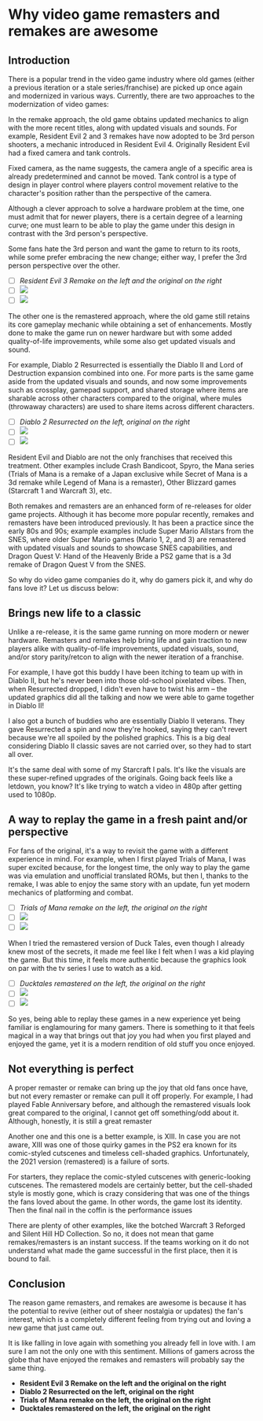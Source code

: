 # Why video game remasters and remakes are awesome

## Introduction

There is a popular trend in the video game industry where old games (either a previous iteration or a stale series/franchise) are picked up once again and modernized in various ways. Currently, there are two approaches to the modernization of video games:

In the remake approach, the old game obtains updated mechanics to align with the more recent titles, along with updated visuals and sounds. For example, Resident Evil 2 and 3 remakes have now adopted to be 3rd person shooters, a mechanic introduced in Resident Evil 4\. Originally Resident Evil had a fixed camera and tank controls.

Fixed camera, as the name suggests, the camera angle of a specific area is already predetermined and cannot be moved. Tank control is a type of design in player control where players control movement relative to the character's position rather than the perspective of the camera.

Although a clever approach to solve a hardware problem at the time, one must admit that for newer players, there is a certain degree of a learning curve; one must learn to be able to play the game under this design in contrast with the 3rd person's perspective.

Some fans hate the 3rd person and want the game to return to its roots, while some prefer embracing the new change; either way, I prefer the 3rd person perspective over the other.

- [ ] *Resident Evil 3 Remake on the left and the original on the right* 
- [ ] ![](images/re3o.webp)
- [ ] ![](images/re3.webp)

The other one is the remastered approach, where the old game still retains its core gameplay mechanic while obtaining a set of enhancements. Mostly done to make the game run on newer hardware but with some added quality\-of\-life improvements, while some also get updated visuals and sound.

For example, Diablo 2 Resurrected is essentially the Diablo II and Lord of Destruction expansion combined into one. For more parts is the same game aside from the updated visuals and sounds, and now some improvements such as crossplay, gamepad support, and shared storage where items are sharable across other characters compared to the original, where mules (throwaway characters) are used to share items across different characters.

- [ ] *Diablo 2 Resurrected on the left, original on the right* 
- [ ] ![](images/d2-old.png)
- [ ] ![](images/d2-new.png)

Resident Evil and Diablo are not the only franchises that received this treatment. Other examples include Crash Bandicoot, Spyro, the Mana series (Trials of Mana is a remake of a Japan exclusive while Secret of Mana is a 3d remake while Legend of Mana is a remaster), Other Blizzard games (Starcraft 1 and Warcraft 3\), etc.

Both remakes and remasters are an enhanced form of re\-releases for older game projects. Although it has become more popular recently, remakes and remasters have been introduced previously. It has been a practice since the early 80s and 90s; example examples include Super Mario Allstars from the SNES, where older Super Mario games (Mario 1, 2, and 3\) are remastered with updated visuals and sounds to showcase SNES capabilities, and Dragon Quest V: Hand of the Heavenly Bride a PS2 game that is a 3d remake of Dragon Quest V from the SNES.

So why do video game companies do it, why do gamers pick it, and why do fans love it? Let us discuss below:

## Brings new life to a classic

Unlike a re\-release, it is the same game running on more modern or newer hardware. Remasters and remakes help bring life and gain traction to new players alike with quality\-of\-life improvements, updated visuals, sound, and/or story parity/retcon to align with the newer iteration of a franchise.

For example, I have got this buddy I have been itching to team up with in Diablo II, but he's never been into those old\-school pixelated vibes. Then, when Resurrected dropped, I didn't even have to twist his arm – the updated graphics did all the talking and now we were able to game together in Diablo II!

I also got a bunch of buddies who are essentially Diablo II veterans. They gave Resurrected a spin and now they're hooked, saying they can't revert because we're all spoiled by the polished graphics. This is a big deal considering Diablo II classic saves are not carried over, so they had to start all over.

It's the same deal with some of my Starcraft I pals. It's like the visuals are these super\-refined upgrades of the originals. Going back feels like a letdown, you know? It's like trying to watch a video in 480p after getting used to 1080p.

## A way to replay the game in a fresh paint and/or perspective

For fans of the original, it's a way to revisit the game with a different experience in mind. For example, when I first played Trials of Mana, I was super excited because, for the longest time, the only way to play the game was via emulation and unofficial translated ROMs, but then I, thanks to the remake, I was able to enjoy the same story with an update, fun yet modern mechanics of platforming and combat.

- [ ]  *Trials of Mana remake on the left, the original on the right* 
- [ ] ![](images/trials_of_mana_org.png)
- [ ] ![](images/trials_of_mana.jpg)

When I tried the remastered version of Duck Tales, even though I already knew most of the secrets, it made me feel like I felt when I was a kid playing the game. But this time, it feels more authentic because the graphics look on par with the tv series I use to watch as a kid.

- [ ] *Ducktales remastered on the left, the original on the right* 
- [ ] ![](images/ducktales-old.png)
- [ ] ![](images/ducktales-new.jpg)

So yes, being able to replay these games in a new experience yet being familiar is englamouring for many gamers. There is something to it that feels magical in a way that brings out that joy you had when you first played and enjoyed the game, yet it is a modern rendition of old stuff you once enjoyed.

## Not everything is perfect

A proper remaster or remake can bring up the joy that old fans once have, but not every remaster or remake can pull it off properly. For example, I had played Fable Anniversary before, and although the remastered visuals look great compared to the original, I cannot get off something/odd about it. Although, honestly, it is still a great remaster

Another one and this one is a better example, is XIII. In case you are not aware, XIII was one of those quirky games in the PS2 era known for its comic\-styled cutscenes and timeless cell\-shaded graphics. Unfortunately, the 2021 version (remastered) is a failure of sorts.

For starters, they replace the comic\-styled cutscenes with generic\-looking cutscenes. The remastered models are certainly better, but the cell\-shaded style is mostly gone, which is crazy considering that was one of the things the fans loved about the game. In other words, the game lost its identity. Then the final nail in the coffin is the performance issues

There are plenty of other examples, like the botched Warcraft 3 Reforged and Silent Hill HD Collection. So no, it does not mean that game remakes/remasters is an instant success. If the teams working on it do not understand what made the game successful in the first place, then it is bound to fail.

## Conclusion

The reason game remasters, and remakes are awesome is because it has the potential to revive (either out of sheer nostalgia or updates) the fan's interest, which is a completely different feeling from trying out and loving a new game that just came out.

It is like falling in love again with something you already fell in love with. I am sure I am not the only one with this sentiment. Millions of gamers across the globe that have enjoyed the remakes and remasters will probably say the same thing.

* **Resident Evil 3 Remake on the left and the original on the right**
* **Diablo 2 Resurrected on the left, original on the right**
* **Trials of Mana remake on the left, the original on the right**
* **Ducktales remastered on the left, the original on the right**
